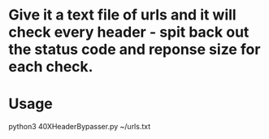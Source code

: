 # Give it a text file of urls and it will check every header - spit back out the status code and reponse size for each check.

# Usage

python3 40XHeaderBypasser.py ~/urls.txt
